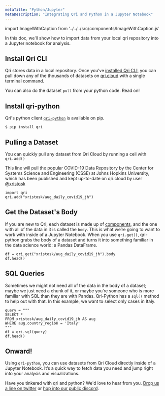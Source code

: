 ```yaml
---
metaTitle: "Python/Jupyter"
metaDescription: "Integrating Qri and Python in a Jupyter Notebook"
---
```


import ImageWithCaption from '../../../src/components/ImageWithCaption.js'

In this doc, we'll show how to import data from your local qri repository into a Jupyter notebook for analysis.  

## Install Qri CLI

Qri stores data in a local repository.  Once you've [installed Qri CLI](https://qri.io/docs/reference/installing-qri-cli), you can pull down any of the thousands of datasets on [qri.cloud](https://qri.cloud) with a single terminal command.  

You can also do the dataset `pull` from your python code.  Read on!

## Install qri-python

Qri's python client [`qri-python`](https://github.com/qri-io/qri-python) is available on pip.

```
$ pip install qri
```

## Pulling a Dataset

You can quickly pull any dataset from Qri Cloud by running a cell with `qri.add()`

This line will pull the popular COVID-19 Data Repository by the Center for Systems Science and Engineering (CSSE) at Johns Hopkins University, which has been published and kept up-to-date on qri.cloud by user [@xristosk](https://qri.cloud/xristosk/)

```
import qri
qri.add("xristosk/aug_daily_covid19_jh")
```
<ImageWithCaption
  src='/img/docs/integrating-qri/jupyter-add.png'
  caption="qri.add() pulls a dataset from qri.cloud to your local qri repository"
/>

## Get the Dataset's Body

If you are new to Qri, each dataset is made up of [components](/docs/dataset-components/overview), and the one with all of the data in it is called the `body`. This is what we’re going to want to work with inside of a Jupyter Notebook. When you use `qri.get()`, qri-python grabs the body of a dataset and turns it into something familiar in the data science world: a Pandas DataFrame.

```
df = qri.get("xristosk/aug_daily_covid19_jh").body
df.head()
```

<ImageWithCaption
  src='/img/docs/integrating-qri/jupyter-add.png'
  caption="qri.get() imports the dataset's body as a dataframe"
/>

## SQL Queries

Sometimes we might not need all of the data in the body of a dataset; maybe we just need a chunk of it, or maybe you’re someone who is more familiar with SQL than they are with Pandas. Qri-Python has a `sql()` method to help out with that. In this example, we want to select only cases in Italy.

```
query = """
SELECT *
FROM xristosk/aug_daily_covid19_jh AS aug
WHERE aug.country_region = 'Italy'
"""
df = qri.sql(query)
df.head()
```

<ImageWithCaption
  src='/img/docs/integrating-qri/jupyter-sql.png'
  caption="qri.sql() allows you to filter, join, and mutate data with a SQL query"
/>

## Onward!

Using `qri-python`, you can use datasets from Qri Cloud directly inside of a Jupyter Notebook. It’s a quick way to fetch data you need and jump right into your analysis and visualizations.

Have you tinkered with qri and python?  We'd love to hear from you.  [Drop us a line on twitter](https://twitter.com/qri_io) or [hop into our public discord](https://discordapp.com/invite/thkJHKj).
